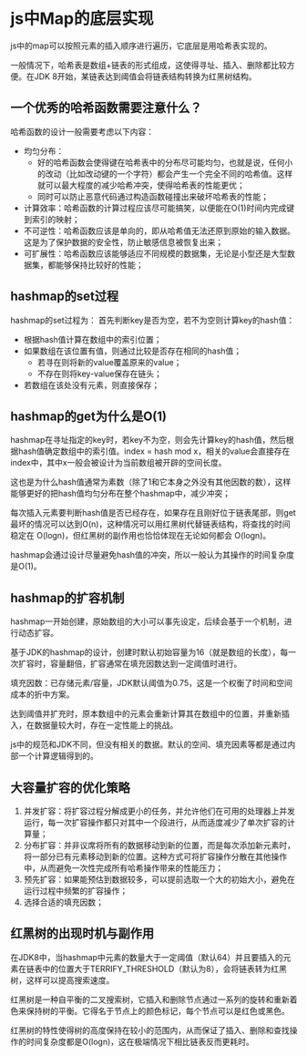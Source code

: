 # js中Map的底层实现

js中的map可以按照元素的插入顺序进行遍历，它底层是用哈希表实现的。

一般情况下，哈希表是数组+链表的形式组成，这使得寻址、插入、删除都比较方便。在JDK 8开始，某链表达到阈值会将链表结构转换为红黑树结构。

## 一个优秀的哈希函数需要注意什么？

哈希函数的设计一般需要考虑以下内容：
  - 均匀分布：
    - 好的哈希函数会使得键在哈希表中的分布尽可能均匀，也就是说，任何小的改动（比如改动键的一个字符）都会产生一个完全不同的哈希值。这样就可以最大程度的减少哈希冲突，使得哈希表的性能更优；
    - 同时可以防止恶意代码通过构造函数碰撞出来破坏哈希表的性能；
  - 计算效率：哈希函数的计算过程应该尽可能搞笑，以便能在O(1)时间内完成键到索引的映射；
  - 不可逆性：哈希函数应该是单向的，即从哈希值无法还原到原始的输入数据。这是为了保护数据的安全性，防止敏感信息被恢复出来；
  - 可扩展性：哈希函数应该能够适应不同规模的数据集，无论是小型还是大型数据集，都能够保持比较好的性能；

## hashmap的set过程

hashmap的set过程为：
首先判断key是否为空，若不为空则计算key的hash值：

  - 根据hash值计算在数组中的索引位置；
  - 如果数组在该位置有值，则通过比较是否存在相同的hash值；
    - 若寻在则将新的value覆盖原来的value；
    - 不存在则将key-value保存在链头；
- 若数组在该处没有元素，则直接保存；

## hashmap的get为什么是O(1)

hashmap在寻址指定的key时，若key不为空，则会先计算key的hash值，然后根据hash值确定数组中的索引值。index = hash mod x，相关的value会直接存在index中，其中x一般会被设计为当前数组被开辟的空间长度。

这也是为什么hash值通常为素数（除了1和它本身之外没有其他因数的数），这样能够更好的把hash值均匀分布在整个hashmap中，减少冲突；

每次插入元素要判断hash值是否已经存在，如果存在且刚好位于链表尾部，则get最坏的情况可以达到O(n)，这种情况可以用红黑树代替链表结构，将查找的时间稳定在 O(logn)，但红黑树的副作用也恰恰体现在无论如何都会 O(logn)。

hashmap会通过设计尽量避免hash值的冲突，所以一般认为其操作的时间复杂度是O(1)。

## hashmap的扩容机制

hashmap一开始创建，原始数组的大小可以事先设定，后续会基于一个机制，进行动态扩容。

基于JDK的hashmap的设计，创建时默认初始容量为16（就是数组的长度），每一次扩容时，容量翻倍，扩容通常在填充因数达到一定阈值时进行。

填充因数：已存储元素/容量，JDK默认阈值为0.75，这是一个权衡了时间和空间成本的折中方案。

达到阈值并扩充时，原本数组中的元素会重新计算其在数组中的位置，并重新插入，在数据量较大时，存在一定性能上的挑战。

js中的规范和JDK不同，但没有相关的数据。默认的空间、填充因素等都是通过内部一个计算逻辑得到的。

## 大容量扩容的优化策略

1. 并发扩容：将扩容过程分解成更小的任务，并允许他们在可用的处理器上并发运行，每一次扩容操作都只对其中一个段进行，从而适度减少了单次扩容的计算量；
2. 分布扩容：并非议席将所有的数据移动到新的位置，而是每次添加新元素时，将一部分已有元素移动到新的位置。这种方式可将扩容操作分散在其他操作中，从而避免一次性完成所有哈希操作带来的性能压力；
3. 预先扩容：如果能预估到数据较多，可以提前选取一个大的初始大小，避免在运行过程中频繁的扩容操作；
4. 选择合适的填充因数；

## 红黑树的出现时机与副作用

在JDK8中，当hashmap中元素的数量大于一定阈值（默认64）并且要插入的元素在链表中的位置大于TERRIFY_THRESHOLD（默认为8），会将链表转为红黑树，这样可以提高搜索速度。

红黑树是一种自平衡的二叉搜索树，它插入和删除节点通过一系列的旋转和重新着色来保持树的平衡。它得名于节点上的颜色标记，每个节点可以是红色或黑色。

红黑树的特性使得树的高度保持在较小的范围内，从而保证了插入、删除和查找操作的时间复杂度都是O(logn)，这在极端情况下相比链表反而更耗时。



